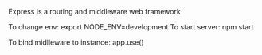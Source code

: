 Express is a routing and middleware web framework

To change env: export NODE_ENV=development
To start server: npm start

To bind midlleware to instance: app.use()
